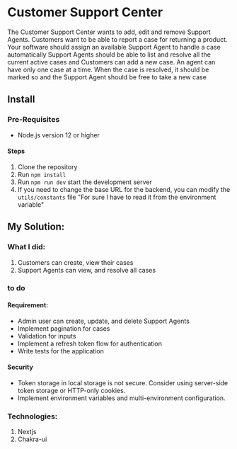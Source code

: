 # Customer Support Center 

The Customer Support Center wants to add, edit and remove Support Agents.
Customers want to be able to report a case for returning a product.
Your software should assign an available Support Agent to handle a case automatically
Support Agents should be able to list and resolve all the current active cases and Customers can add a new case. An agent can have only one case at a time. When the case is resolved, it should be marked so and the Support Agent should be free to take a new case


## Install

### Pre-Requisites

- Node.js version 12 or higher
#### Steps

1. Clone the repository
2. Run `npm install` 
3. Run `npm run dev` start the development server
4. If you need to change the base URL for the backend, you can modify the `utils/constants` file "For sure I have to read it from the environment variable"


## My Solution:

### What I did: 

1. Customers can create, view their cases
2. Support Agents can view, and resolve all cases

### to do

#### Requirement: 
- Admin user can create, update, and delete Support Agents
- Implement pagination for cases 
- Validation for inputs
- Implement a refresh token flow for authentication
- Write tests for the application

#### Security
- Token storage in local storage is not secure. Consider using server-side token storage or HTTP-only cookies.
- Implement environment variables and multi-environment configuration.
  
### Technologies:

1. Nextjs
2. Chakra-ui


